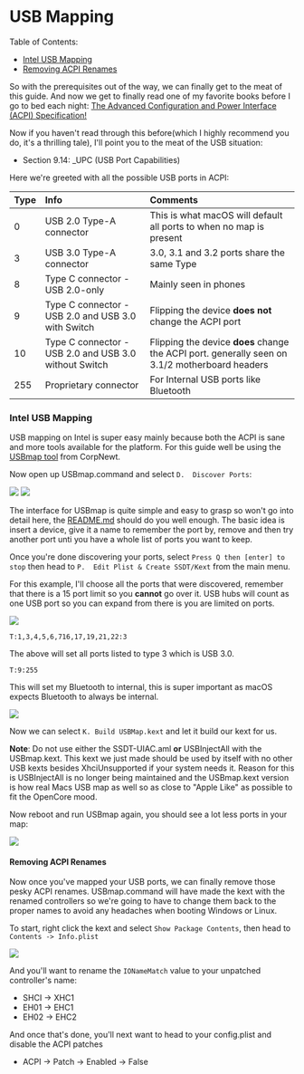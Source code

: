 # USB Mapping

Table of Contents:

* [Intel USB Mapping](/intel-mapping/intel.md#intel-usb-mapping)
* [Removing ACPI Renames](/intel-mapping/intel.md#removing-acpi-renames)

So with the prerequisites out of the way, we can finally get to the meat of this guide. And now we get to finally read one of my favorite books before I go to bed each night: [The Advanced Configuration and Power Interface (ACPI) Specification!](https://uefi.org/sites/default/files/resources/ACPI_6_3_final_Jan30.pdf)

Now if you haven't read through this before(which I highly recommend you do, it's a thrilling tale), I'll point you to the meat of the USB situation:

* Section 9.14: _UPC (USB Port Capabilities)

Here we're greeted with all the possible USB ports in ACPI:

| Type | Info | Comments |
| :--- | :--- | :--- |
| 0 | USB 2.0 Type-A connector | This is what macOS will default all ports to when no map is present |
| 3 | USB 3.0 Type-A connector | 3.0, 3.1 and 3.2 ports share the same Type |
| 8 | Type C connector - USB 2.0-only | Mainly seen in phones
| 9 | Type C connector - USB 2.0 and USB 3.0 with Switch | Flipping the device **does not** change the ACPI port |
| 10 | Type C connector - USB 2.0 and USB 3.0 without Switch | Flipping the device **does** change the ACPI port. generally seen on 3.1/2 motherboard headers |
| 255 | Proprietary connector | For Internal USB ports like Bluetooth |

### Intel USB Mapping

USB mapping on Intel is super easy mainly because both the ACPI is sane and more tools available for the platform. For this guide well be using the [USBmap tool](https://github.com/corpnewt/USBMap) from CorpNewt.

Now open up USBmap.command and select `D.  Discover Ports`:

![](/images/post-install/usb-md/usb-map-start.png)
![](/images/post-install/usb-md/mapping.png)

The interface for USBmap is quite simple and easy to grasp so won't go into detail here, the [README.md](https://github.com/corpnewt/USBMap) should do you well enough. The basic idea is insert a device, give it a name to remember the port by, remove and then try another port unti you have a whole list of ports you want to keep.

Once you're done discovering your ports, select `Press Q then [enter] to stop` then head to `P.  Edit Plist & Create SSDT/Kext` from the main menu.

For this example, I'll choose all the ports that were discovered, remember that there is a 15 port limit so you **cannot** go over it. USB hubs will count as one USB port so you can expand from there is you are limited on ports.

![](/images/post-install/usb-md/255.png)

```text
T:1,3,4,5,6,716,17,19,21,22:3
```

The above will set all ports listed to type 3 which is USB 3.0.

```text
T:9:255
```

This will set my Bluetooth to internal, this is super important as macOS expects Bluetooth to always be internal.

![](/images/post-install/usb-md/build-map.png)

Now we can select `K. Build USBMap.kext` and let it build our kext for us.

**Note**: Do not use either the SSDT-UIAC.aml **or** USBInjectAll with the USBmap.kext. This kext we just made should be used by itself with no other USB kexts besides XhciUnsupported if your system needs it. Reason for this is USBInjectAll is no longer being maintained and the USBmap.kext version is how real Macs USB map as well so as close to "Apple Like" as possible to fit the OpenCore mood.

Now reboot and run USBmap again, you should see a lot less ports in your map:

![](/images/post-install/usb-md/usb-done.png)

#### Removing ACPI Renames

Now once you've mapped your USB ports, we can finally remove those pesky ACPI renames. USBmap.command will have made the kext with the renamed controllers so we're going to have to change them back to the proper names to avoid any headaches when booting Windows or Linux.

To start, right click the kext and select `Show Package Contents`, then head to `Contents -> Info.plist`

![](/images/post-install/usb-md/remove-rename.png)

And you'll want to rename the `IONameMatch` value to your unpatched controller's name:

* SHCI -> XHC1
* EH01 -> EHC1
* EH02 -> EHC2

And once that's done, you'll next want to head to your config.plist and disable the ACPI patches

* ACPI -> Patch -> Enabled -> False
